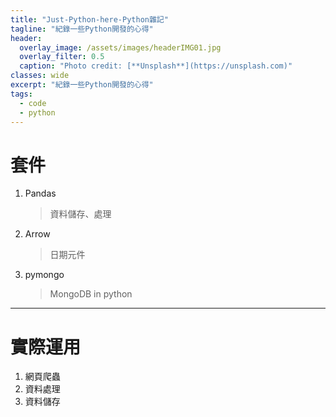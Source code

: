 ```yaml
---
title: "Just-Python-here-Python雜記"
tagline: "紀錄一些Python開發的心得"
header:
  overlay_image: /assets/images/headerIMG01.jpg
  overlay_filter: 0.5
  caption: "Photo credit: [**Unsplash**](https://unsplash.com)"
classes: wide
excerpt: "紀錄一些Python開發的心得"
tags:
  - code
  - python
---
```


# 套件
1. Pandas
      > 資料儲存、處理
2. Arrow
      > 日期元件
3. pymongo
      > MongoDB in python
***
# 實際運用
  1. 網頁爬蟲
  2. 資料處理
  3. 資料儲存
<!--stackedit_data:
eyJoaXN0b3J5IjpbOTIwNTUzMzA0XX0=
-->